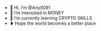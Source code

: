 - 👋 Hi, I’m @AnyX091
- 👀 I’m interested in MONEY
- 🌱 I’m currently learning CRYPTO SKILLS
-  ❥ Hope the world becomes a better place

<!---
AnyX091/AnyX091 is a ✨ special ✨ repository because its `README.md` (this file) appears on your GitHub profile.
You can click the Preview link to take a look at your changes.
--->
